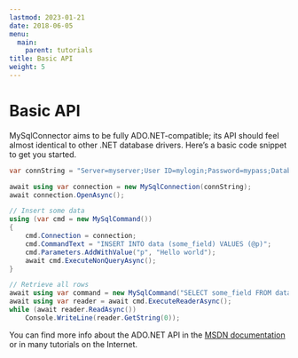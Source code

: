 ```yaml
---
lastmod: 2023-01-21
date: 2018-06-05
menu:
  main:
    parent: tutorials
title: Basic API
weight: 5
---
```


Basic API
=========

MySqlConnector aims to be fully ADO.NET-compatible; its API should feel almost identical to other .NET database drivers.
Here’s a basic code snippet to get you started.

```csharp
var connString = "Server=myserver;User ID=mylogin;Password=mypass;Database=mydatabase";

await using var connection = new MySqlConnection(connString);
await connection.OpenAsync();

// Insert some data
using (var cmd = new MySqlCommand())
{
    cmd.Connection = connection;
    cmd.CommandText = "INSERT INTO data (some_field) VALUES (@p)";
    cmd.Parameters.AddWithValue("p", "Hello world");
    await cmd.ExecuteNonQueryAsync();
}

// Retrieve all rows
await using var command = new MySqlCommand("SELECT some_field FROM data", connection);
await using var reader = await cmd.ExecuteReaderAsync();
while (await reader.ReadAsync())
    Console.WriteLine(reader.GetString(0));
```

You can find more info about the ADO.NET API in the [MSDN documentation](https://docs.microsoft.com/en-us/dotnet/framework/data/adonet/ado-net-overview) or in many tutorials on the Internet.
